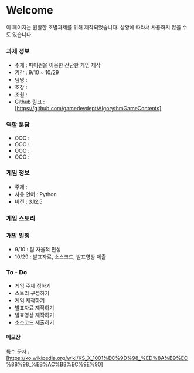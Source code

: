 # Welcome

이 페이지는 원활한 조별과제를 위해 제작되었습니다.
상황에 따라서 사용하지 않을 수도 있습니다.

### 과제 정보

- 주제 : 파이썬을 이용한 간단한 게임 제작
- 기간 : 9/10 ~ 10/29
- 팀명 : 
- 조장 :
- 조원 : 
- Github 링크 : [https://github.com/gamedevdept/AlgorythmGameContents]

### 역할 분담

- OOO :
- OOO :
- OOO :
- OOO :

### 게임 정보

- 주제 : 
- 사용 언어 : Python
- 버전 : 3.12.5

### 게임 스토리

### 개발 일정

- 9/10 : 팀 자율적 편성
- 10/29 : 발표자료, 소스코드, 발표영상 제출


### To - Do

- 게임 주제 정하기
- 스토리 구성하기
- 게임 제작하기
- 발표자료 제작하기
- 발표영상 제작하기
- 소스코드 제출하기

#### 메모장

특수 문자 : [https://ko.wikipedia.org/wiki/KS_X_1001%EC%9D%98_%ED%8A%B9%EC%88%98_%EB%AC%B8%EC%9E%90]